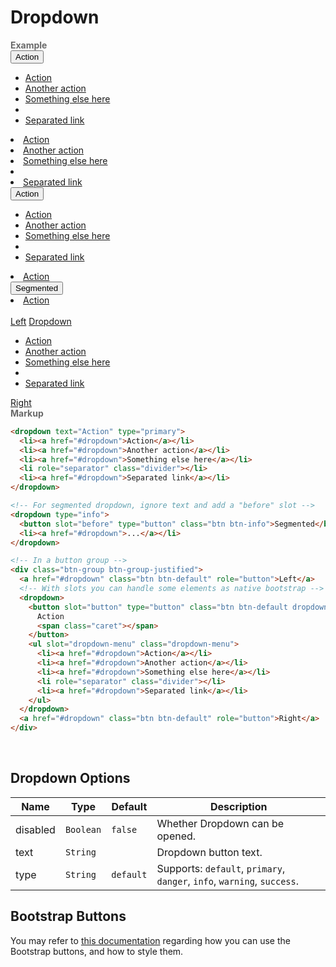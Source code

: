 # Dropdown

<tip-box border-left-color="#00B0F0">
  <i style="font-style: normal; font-weight: bold; color: dimgray">Example</i><br>
    <dropdown>
      <button slot="button" type="button" class="btn btn-default dropdown-toggle">
        Action
        <span class="caret"></span>
      </button>
      <ul slot="dropdown-menu" class="dropdown-menu">
        <li><a href="#dropdown">Action</a></li>
        <li><a href="#dropdown">Another action</a></li>
        <li><a href="#dropdown">Something else here</a></li>
        <li role="separator" class="divider"></li>
        <li><a href="#dropdown">Separated link</a></li>
      </ul>
    </dropdown>
    <dropdown text="Action" type="primary">
      <li><a href="#dropdown">Action</a></li>
      <li><a href="#dropdown">Another action</a></li>
      <li><a href="#dropdown">Something else here</a></li>
      <li role="separator" class="divider"></li>
      <li><a href="#dropdown">Separated link</a></li>
    </dropdown>
    <dropdown>
      <button slot="button" type="button" class="btn btn-success dropdown-toggle">
        Action <span class="caret"></span>
      </button>
      <ul slot="dropdown-menu" class="dropdown-menu">
        <li><a href="#dropdown">Action</a></li>
        <li><a href="#dropdown">Another action</a></li>
        <li><a href="#dropdown">Something else here</a></li>
        <li role="separator" class="divider"></li>
        <li><a href="#dropdown">Separated link</a></li>
      </ul>
    </dropdown>
    <dropdown text="Disabled" type="warning" disabled>
      <li><a href="#dropdown">Action</a></li>
    </dropdown>
    <dropdown type="info">
      <button slot="before" type="button" class="btn btn-info">Segmented</button>
      <li><a href="#dropdown">Action</a></li>
    </dropdown>
    <div><br></div>
    <div class="btn-group btn-group-justified">
      <a href="#dropdown" class="btn btn-default" role="button">Left</a>
      <dropdown>
        <a slot="button" href="#dropdown" class="btn btn-default">
          Dropdown <span class="caret"></span>
        </a>
        <ul slot="dropdown-menu" class="dropdown-menu">
          <li><a href="#dropdown">Action</a></li>
          <li><a href="#dropdown">Another action</a></li>
          <li><a href="#dropdown">Something else here</a></li>
          <li role="separator" class="divider"></li>
          <li><a href="#dropdown">Separated link</a></li>
        </ul>
      </dropdown>
      <a href="#dropdown" class="btn btn-default" role="button">Right</a>
    </div>
</tip-box>

<tip-box border-left-color="black">
<i style="font-style: normal; font-weight: bold; color: dimgray">Markup</i>

```html
<dropdown text="Action" type="primary">
  <li><a href="#dropdown">Action</a></li>
  <li><a href="#dropdown">Another action</a></li>
  <li><a href="#dropdown">Something else here</a></li>
  <li role="separator" class="divider"></li>
  <li><a href="#dropdown">Separated link</a></li>
</dropdown>

<!-- For segmented dropdown, ignore text and add a "before" slot -->
<dropdown type="info">
  <button slot="before" type="button" class="btn btn-info">Segmented</button>
  <li><a href="#dropdown">...</a></li>
</dropdown>

<!-- In a button group -->
<div class="btn-group btn-group-justified">
  <a href="#dropdown" class="btn btn-default" role="button">Left</a>
  <!-- With slots you can handle some elements as native bootstrap -->
  <dropdown>
    <button slot="button" type="button" class="btn btn-default dropdown-toggle">
      Action
      <span class="caret"></span>
    </button>
    <ul slot="dropdown-menu" class="dropdown-menu">
      <li><a href="#dropdown">Action</a></li>
      <li><a href="#dropdown">Another action</a></li>
      <li><a href="#dropdown">Something else here</a></li>
      <li role="separator" class="divider"></li>
      <li><a href="#dropdown">Separated link</a></li>
    </ul>
  </dropdown>
  <a href="#dropdown" class="btn btn-default" role="button">Right</a>
</div>
```
</tip-box>
<br>

## Dropdown Options
Name | Type | Default | Description 
--- | --- | --- | ---
disabled | `Boolean` | `false` | Whether Dropdown can be opened.
text | `String` | | Dropdown button text.
type | `String` | `default` | Supports: `default`, `primary`, `danger`, `info`, `warning`, `success`.

## Bootstrap Buttons

You may refer to [this documentation](https://getbootstrap.com/docs/4.0/components/buttons/) regarding how you can use the Bootstrap buttons, and how to style them.
